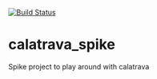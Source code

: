 [![Build Status](https://travis-ci.org/alexmetcalfe/calatrava_spike.png)](https://travis-ci.org/alexmetcalfe/calatrava_spike)

calatrava_spike
===============

Spike project to play around with calatrava
